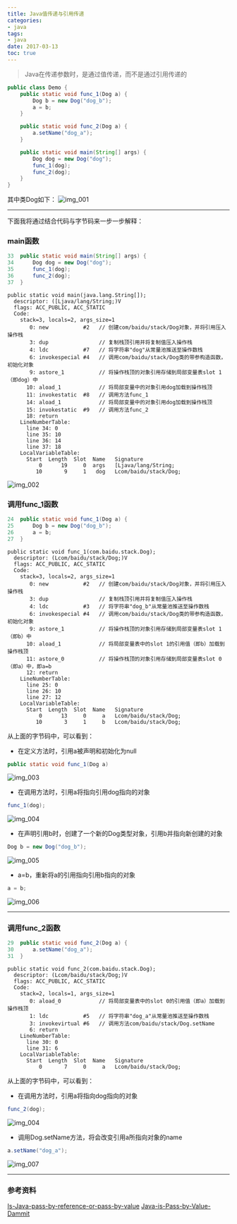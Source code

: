 ```yaml
---
title: Java值传递与引用传递
categories:
- java
tags:
- java
date: 2017-03-13
toc: true
---
```


> Java在传递参数时，是通过值传递，而不是通过引用传递的

```java
public class Demo {
    public static void func_1(Dog a) {
        Dog b = new Dog("dog_b");
        a = b;
    }

    public static void func_2(Dog a) {
        a.setName("dog_a");
    }

    public static void main(String[] args) {
        Dog dog = new Dog("dog");
        func_1(dog);
        func_2(dog);
    }
}
```
其中类Dog如下：
![img_001][1]

---

下面我将通过结合代码与字节码来一步一步解释：

### main函数
```java
33  public static void main(String[] args) {
34      Dog dog = new Dog("dog");
35      func_1(dog);
36      func_2(dog);
37  }
```

```
public static void main(java.lang.String[]);
  descriptor: ([Ljava/lang/String;)V
  flags: ACC_PUBLIC, ACC_STATIC
  Code:
    stack=3, locals=2, args_size=1
       0: new           #2   // 创建com/baidu/stack/Dog对象，并将引用压入操作栈
       3: dup                // 复制栈顶引用并将复制值压入操作栈
       4: ldc           #7   // 将字符串"dog"从常量池推送至操作数栈
       6: invokespecial #4   // 调用com/baidu/stack/Dog类的带参构造函数，初始化对象
       9: astore_1           // 将操作栈顶的对象引用存储到局部变量表slot 1（即dog）中
      10: aload_1            // 将局部变量中的对象引用dog加载到操作栈顶
      11: invokestatic  #8   // 调用方法func_1
      14: aload_1            // 将局部变量中的对象引用dog加载到操作栈顶
      15: invokestatic  #9   // 调用方法func_2
      18: return
    LineNumberTable:
      line 34: 0
      line 35: 10
      line 36: 14
      line 37: 18
    LocalVariableTable:
      Start  Length  Slot  Name   Signature
          0      19     0  args   [Ljava/lang/String;
         10       9     1   dog   Lcom/baidu/stack/Dog;
```

![img_002][2]

### 调用func_1函数
```java
24  public static void func_1(Dog a) {
25      Dog b = new Dog("dog_b");
26      a = b;
27  }
```

```
public static void func_1(com.baidu.stack.Dog);
  descriptor: (Lcom/baidu/stack/Dog;)V
  flags: ACC_PUBLIC, ACC_STATIC
  Code:
    stack=3, locals=2, args_size=1
       0: new           #2   // 创建com/baidu/stack/Dog对象，并将引用压入操作栈
       3: dup                // 复制栈顶引用并将复制值压入操作栈
       4: ldc           #3   // 将字符串"dog_b"从常量池推送至操作数栈
       6: invokespecial #4   // 调用com/baidu/stack/Dog类的带参构造函数，初始化对象
       9: astore_1           // 将操作栈顶的对象引用存储到局部变量表slot 1（即b）中
      10: aload_1            // 将局部变量表中的slot 1的引用值（即b）加载到操作栈顶
      11: astore_0           // 将操作栈顶的对象引用存储到局部变量表slot 0（即a）中，即a=b
      12: return
    LineNumberTable:
      line 25: 0
      line 26: 10
      line 27: 12
    LocalVariableTable:
      Start  Length  Slot  Name   Signature
          0      13     0     a   Lcom/baidu/stack/Dog;
         10       3     1     b   Lcom/baidu/stack/Dog;
```
从上面的字节码中，可以看到：

* 在定义方法时，引用a被声明和初始化为null
```java
public static void func_1(Dog a)
```
![img_003][3]

* 在调用方法时，引用a将指向引用dog指向的对象
```java
func_1(dog);
```
![img_004][4]

* 在声明引用b时，创建了一个新的Dog类型对象，引用b并指向新创建的对象
```java
Dog b = new Dog("dog_b");
```
![img_005][5]

* a=b，重新将a的引用指向引用b指向的对象
```java
a = b;
```
![img_006][6]

---

### 调用func_2函数
```java
29  public static void func_2(Dog a) {
30      a.setName("dog_a");
31  }
```

```
public static void func_2(com.baidu.stack.Dog);
  descriptor: (Lcom/baidu/stack/Dog;)V
  flags: ACC_PUBLIC, ACC_STATIC
  Code:
    stack=2, locals=1, args_size=1
       0: aload_0            // 将局部变量表中的slot 0的引用值（即a）加载到操作栈顶
       1: ldc           #5   // 将字符串"dog_a"从常量池推送至操作数栈
       3: invokevirtual #6   // 调用方法com/baidu/stack/Dog.setName
       6: return
    LineNumberTable:
      line 30: 0
      line 31: 6
    LocalVariableTable:
      Start  Length  Slot  Name   Signature
          0       7     0     a   Lcom/baidu/stack/Dog;
```
从上面的字节码中，可以看到：

* 在调用方法时，引用a将指向dog指向的对象
```java
func_2(dog);
```
![img_004][4]

* 调用Dog.setName方法，将会改变引用a所指向对象的name
```java
a.setName("dog_a");
```
![img_007][7]

---

### 参考资料
[Is-Java-pass-by-reference-or-pass-by-value][8]
[Java-is-Pass-by-Value-Dammit][9]


[1]: http://ol3q0aw97.bkt.clouddn.com/blog/java-pass-by-value-and-pass-by-reference/img_001.png
[2]: http://ol3q0aw97.bkt.clouddn.com/blog/java-pass-by-value-and-pass-by-reference/img_002.png
[3]: http://ol3q0aw97.bkt.clouddn.com/blog/java-pass-by-value-and-pass-by-reference/img_003.png
[4]: http://ol3q0aw97.bkt.clouddn.com/blog/java-pass-by-value-and-pass-by-reference/img_004.png
[5]: http://ol3q0aw97.bkt.clouddn.com/blog/java-pass-by-value-and-pass-by-reference/img_005.png
[6]: http://ol3q0aw97.bkt.clouddn.com/blog/java-pass-by-value-and-pass-by-reference/img_006.png
[7]: http://ol3q0aw97.bkt.clouddn.com/blog/java-pass-by-value-and-pass-by-reference/img_007.png
[8]: http://stackoverflow.com/questions/40480/is-java-pass-by-reference-or-pass-by-value
[9]: http://javadude.com/articles/passbyvalue.htm
